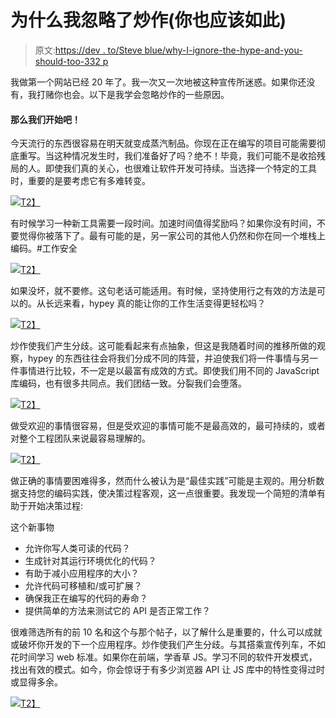 # 为什么我忽略了炒作(你也应该如此)

> 原文:[https://dev . to/Steve blue/why-I-ignore-the-hype-and-you-should-too-332 p](https://dev.to/steveblue/why-i-ignore-the-hype-and-you-should-too-332p)

我做第一个网站已经 20 年了。我一次又一次地被这种宣传所迷惑。如果你还没有，我打赌你也会。以下是我学会忽略炒作的一些原因。

#### [](#so-here-we-go)那么我们开始吧！

今天流行的东西很容易在明天就变成蒸汽制品。你现在正在编写的项目可能需要彻底重写。当这种情况发生时，我们准备好了吗？绝不！毕竟，我们可能不是收拾残局的人。即使我们真的关心，也很难让软件开发可持续。当选择一个特定的工具时，重要的是要考虑它有多难转变。

[![](../Images/a141d7eee8a7c233ca5a6754eed0e589.png)T2】](https://i.giphy.com/media/7Q5D6jwu58Ezm/giphy.gif)

有时候学习一种新工具需要一段时间。加速时间值得奖励吗？如果你没有时间，不要觉得你被落下了。最有可能的是，另一家公司的其他人仍然和你在同一个堆栈上编码。#工作安全

[![](../Images/2f9d7341d10375585c18168c489fa258.png)T2】](https://res.cloudinary.com/practicaldev/image/fetch/s--XmdtDzIC--/c_limit%2Cf_auto%2Cfl_progressive%2Cq_66%2Cw_880/https://media2.giphy.com/media/69lUza4Jcpai5WQvVk/giphy.gif%3Fcid%3D4bf119fc5cd58e1049724c666fd47a51%26rid%3Dgiphy.gif)

如果没坏，就不要修。这句老话可能适用。有时候，坚持使用行之有效的方法是可以的。从长远来看，hypey 真的能让你的工作生活变得更轻松吗？

[![](../Images/16d84b681ff12c5fde27b9648f37c1ec.png)T2】](https://res.cloudinary.com/practicaldev/image/fetch/s--j3ZAN1Lg--/c_limit%2Cf_auto%2Cfl_progressive%2Cq_66%2Cw_880/https://media3.giphy.com/media/3ornjRsQFLXPwENXVe/giphy.gif%3Fcid%3D4bf119fc5cd58eb74431633541144f9f%26rid%3Dgiphy.gif)

炒作使我们产生分歧。这可能看起来有点抽象，但这是我随着时间的推移所做的观察，hypey 的东西往往会将我们分成不同的阵营，并迫使我们将一件事情与另一件事情进行比较，不一定是以最富有成效的方式。即使我们用不同的 JavaScript 库编码，也有很多共同点。我们团结一致。分裂我们会堕落。

[![](../Images/fdf4ccdd6518155d0dbc4e5265ceea10.png)T2】](https://i.giphy.com/media/alUHKvX7BJXwc/giphy.gif)

做受欢迎的事情很容易，但是受欢迎的事情可能不是最高效的，最可持续的，或者对整个工程团队来说最容易理解的。

[![](../Images/c6968b7b6f510f3831a5c8f16d67c05d.png)T2】](https://i.giphy.com/media/l0HlLFLUDkxS2Uks8/giphy.gif)

做正确的事情要困难得多，然而什么被认为是“最佳实践”可能是主观的。用分析数据支持您的编码实践，使决策过程客观，这一点很重要。我发现一个简短的清单有助于开始决策过程:

这个新事物

*   允许你写人类可读的代码？
*   生成针对其运行环境优化的代码？
*   有助于减小应用程序的大小？
*   允许代码可移植和/或可扩展？
*   确保我正在编写的代码的寿命？
*   提供简单的方法来测试它的 API 是否正常工作？

很难筛选所有的前 10 名和这个与那个帖子，以了解什么是重要的，什么可以成就或破坏你开发的下一个应用程序。炒作使我们产生分歧。与其搭乘宣传列车，不如花时间学习 web 标准。如果你在前端，学香草 JS。学习不同的软件开发模式，找出有效的模式。如今，你会惊讶于有多少浏览器 API 让 JS 库中的特性变得过时或显得多余。

[![](../Images/2225eba6803a9978cbdc6f5975df443d.png)T2】](https://res.cloudinary.com/practicaldev/image/fetch/s--fIHrXGoI--/c_limit%2Cf_auto%2Cfl_progressive%2Cq_66%2Cw_880/https://media3.giphy.com/media/oVjKPgSf93rJ2GE6Jm/giphy.gif%3Fcid%3D4bf119fc5cd58ee15276362e59143216%26rid%3Dgiphy.gif)